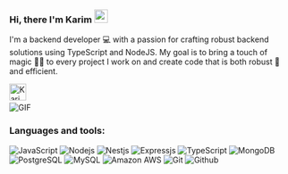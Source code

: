 ### Hi, there I'm Karim <img src="https://github.com/TheDudeThatCode/TheDudeThatCode/blob/master/Assets/Hi.gif" width="24px">
I'm a backend developer 💻 with a passion for crafting robust backend solutions using TypeScript and NodeJS. My goal is to bring a touch of magic 🧙‍♂️ to every project I work on and create code that is both robust 💪 and efficient.

<a href="https://www.linkedin.com/in/karim-alaraby">
  <img align="left" alt="Karim Alaraby" width="30px" src="https://img.icons8.com/fluent/48/000000/linkedin.png" />
</a>

<br><br>
  <img align="center" alt="GIF" src="https://media.giphy.com/media/836HiJc7pgzy8iNXCn/giphy.gif" />
<br>

### Languages and tools:

![JavaScript](https://img.shields.io/badge/-JavaScript-black?style=square&logo=javascript)
![Nodejs](https://img.shields.io/badge/-Nodejs-black?style=square&logo=Node.js)
![Nestjs](https://img.shields.io/badge/-nestjs-black?style=square&logo=nestjs)
![Expressjs](https://img.shields.io/badge/-Express.js-787878?style=square&logo=Express)
![TypeScript](https://img.shields.io/badge/-TypeScript-007ACC?style=square&logo=typescript&logoColor=white)
![MongoDB](https://img.shields.io/badge/-MongoDB-13aa52?style=square&logo=mongodb&logoColor=white)
![PostgreSQL](https://img.shields.io/badge/-PostgreSQL-007ACC?style=square&logo=postgresql&logoColor=white)
![MySQL](https://img.shields.io/badge/-MySQL-007ACC?style=square&logo=mysql&logoColor=white)
![Amazon AWS](https://img.shields.io/badge/Amazon%20AWS-232F3E?style=square&logo=amazon-aws)
![Git](http://img.shields.io/badge/-Git-F1502F?style=square&logo=git&logoColor=white)
![Github](http://img.shields.io/badge/-Github-000000?style=square&logo=github)
